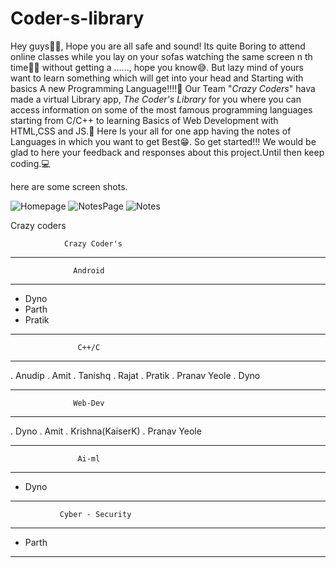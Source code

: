 # Coder-s-library
Hey guys👋🏻,
Hope you are all safe and sound! Its quite Boring to attend online classes while you lay on your sofas watching the same screen n th time😶‍🌫 without getting a ......, hope you know😅. But lazy mind of yours want to learn something which will get into your head and Starting with basics A new Programming Language!!!!🤩
Our Team "*Crazy Coders*" hava made a virtual Library app,
*The Coder's Library*
for you where you can access information on some of the most famous programming languages starting from C/C++ to learning Basics of Web Development with HTML,CSS and JS.🥳
Here Is your all for one app having the notes of Languages in which you want to get Best😁. 
So get started!!!
We would be glad to here your feedback and responses about this project.Until then keep coding.💻

here are some screen shots.

![Homepage](https://user-images.githubusercontent.com/89150610/138829167-0ece381b-4941-45c4-a971-e25b0896b1b9.jpg)
![NotesPage](https://user-images.githubusercontent.com/89150610/138829187-66fba19b-6ff6-483c-8aaa-4637df4ea8b4.jpg)
![Notes](https://user-images.githubusercontent.com/89150610/138829209-34289e96-84db-4b34-82d4-325d8a620f5e.jpg)


Crazy coders

                Crazy Coder's                              
--------------------------------------------
                  Android 
--------------------------------------------
- Dyno
- Parth
- Pratik

--------------------------------------------
                   C++/C
--------------------------------------------
. Anudip
. Amit
. Tanishq
. Rajat
. Pratik
. Pranav Yeole
. Dyno

--------------------------------------------
                  Web-Dev
--------------------------------------------
. Dyno
. Amit 
. Krishna(KaiserK)
. Pranav Yeole

--------------------------------------------
                   Ai-ml
--------------------------------------------
- Dyno

--------------------------------------------
               Cyber - Security
--------------------------------------------
- Parth 

--------------------------------------------
